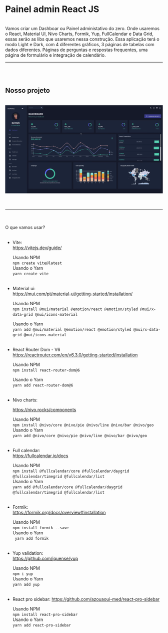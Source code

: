 # Painel admin React JS

<br>
Vamos criar um Dashboar ou Painel administativo do zero. Onde usaremos o React, Material UI, Nivo Charts, Formik, Yup, FullCalendar e Data Grid, essas serão as libs que usaremos nessa construção. Essa aplicação terá o modo Light e Dark, com 4 diferentes gráficos, 3 páginas de tabelas com dados diferentes. Páginas de perguntas e respostas frequentes, uma página de formulário e integração de calendário.

  <br>
<hr>
<br><br>

## Nosso projeto

<br>
<img src="./src/assets/dashboard.png">
<br><br><br>
<hr><br><br>
  O que vamos usar?<br><br>

- Vite:<br>
  https://vitejs.dev/guide/<br>

  Usando NPM<br>
  `npm create vite@latest ` <br>
  Usando o Yarn<br>
  `yarn create vite`<br><br>

- Material ui:<br>
  https://mui.com/pt/material-ui/getting-started/installation/

  Usando NPM<br>
  `npm install @mui/material @emotion/react @emotion/styled @mui/x-data-grid @mui/icons-material`

  Usando o Yarn<br>
  `yarn add @mui/material @emotion/react @emotion/styled @mui/x-data-grid @mui/icons-material`
  <br><br>

- React Router Dom - V6<br>
  https://reactrouter.com/en/v6.3.0/getting-started/installation

  Usando NPM<br>
  `npm install react-router-dom@6` <br>

  Usando o Yarn<br>
  `yarn add react-router-dom@6`
  <br><br>

- Nivo charts: <br>

  https://nivo.rocks/components <br>

  Usando NPM<br>
  `npm install @nivo/core @nivo/pie @nivo/line @nivo/bar @nivo/geo` <br>
  Usando o Yarn<br>
  `yarn add @nivo/core @nivo/pie @nivo/line @nivo/bar @nivo/geo`<br><br>

- Full calendar:<br>
  https://fullcalendar.io/docs<br>

  Usando NPM<br>
  `npm install @fullcalendar/core @fullcalendar/daygrid @fullcalendar/timegrid @fullcalendar/list`<br>
  Usando o Yarn<br>
  `yarn add @fullcalendar/core @fullcalendar/daygrid @fullcalendar/timegrid @fullcalendar/list`<br><br>

- Formik:<br>
  https://formik.org/docs/overview#installation<br>

  Usando NPM<br>
  `npm install formik --save`<br>
  Usando o Yarn<br>
  ` yarn add formik`<br><br>

- Yup validation:<br>
  https://github.com/jquense/yup

  Usando NPM<br>
  `npm i yup`<br>
  Usando o Yarn<br>
  `yarn add yup`<br><br>

- React pro sidebar:
  https://github.com/azouaoui-med/react-pro-sidebar

  Usando NPM<br>
  `npm install react-pro-sidebar`<br>
  Usando o Yarn<br>
  `yarn add react-pro-sidebar`<br><br>

